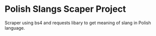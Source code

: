# Polish Slangs Scaper Project

 Scraper using bs4 and requests libary to get meaning of slang in Polish language.



